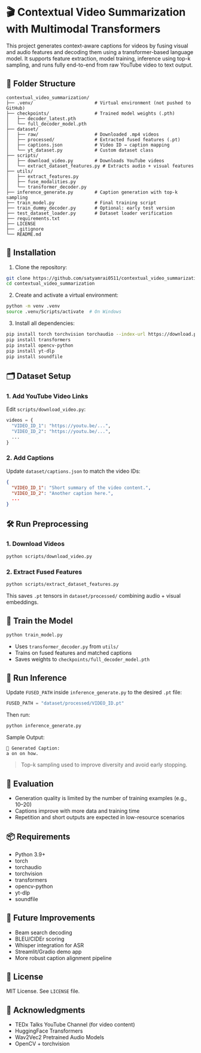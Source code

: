 # 🎬 Contextual Video Summarization with Multimodal Transformers

This project generates context-aware captions for videos by fusing visual and audio features and decoding them using a transformer-based language model. It supports feature extraction, model training, inference using top-k sampling, and runs fully end-to-end from raw YouTube video to text output.

## 📁 Folder Structure

```
contextual_video_summarization/
├── .venv/                       # Virtual environment (not pushed to GitHub)
├── checkpoints/                 # Trained model weights (.pth)
│   ├── decoder_latest.pth
│   └── full_decoder_model.pth
├── dataset/
│   ├── raw/                     # Downloaded .mp4 videos
│   ├── processed/               # Extracted fused features (.pt)
│   ├── captions.json            # Video ID → caption mapping
│   └── yt_dataset.py            # Custom dataset class
├── scripts/
│   ├── download_video.py        # Downloads YouTube videos
│   └── extract_dataset_features.py # Extracts audio + visual features
├── utils/
│   ├── extract_features.py
│   ├── fuse_modalities.py
│   └── transformer_decoder.py
├── inference_generate.py        # Caption generation with top-k sampling
├── train_model.py               # Final training script
├── train_dummy_decoder.py       # Optional: early test version
├── test_dataset_loader.py       # Dataset loader verification
├── requirements.txt
├── LICENSE
├── .gitignore
└── README.md
```

## 🔧 Installation

1. Clone the repository:

```bash
git clone https://github.com/satyamrai0511/contextual_video_summarization
cd contextual_video_summarization
```

2. Create and activate a virtual environment:

```bash
python -m venv .venv
source .venv/Scripts/activate  # On Windows
```

3. Install all dependencies:

```bash
pip install torch torchvision torchaudio --index-url https://download.pytorch.org/whl/cu118
pip install transformers
pip install opencv-python
pip install yt-dlp
pip install soundfile
```

## 🗂️ Dataset Setup

### 1. Add YouTube Video Links

Edit `scripts/download_video.py`:

```python
videos = {
  "VIDEO_ID_1": "https://youtu.be/...",
  "VIDEO_ID_2": "https://youtu.be/...",
  ...
}
```

### 2. Add Captions

Update `dataset/captions.json` to match the video IDs:

```json
{
  "VIDEO_ID_1": "Short summary of the video content.",
  "VIDEO_ID_2": "Another caption here.",
  ...
}
```

## 🛠️ Run Preprocessing

### 1. Download Videos

```bash
python scripts/download_video.py
```

### 2. Extract Fused Features

```bash
python scripts/extract_dataset_features.py
```

This saves `.pt` tensors in `dataset/processed/` combining audio + visual embeddings.

## 🧠 Train the Model

```bash
python train_model.py
```

- Uses `transformer_decoder.py` from `utils/`
- Trains on fused features and matched captions
- Saves weights to `checkpoints/full_decoder_model.pth`

## 🧪 Run Inference

Update `FUSED_PATH` inside `inference_generate.py` to the desired `.pt` file:

```python
FUSED_PATH = "dataset/processed/VIDEO_ID.pt"
```

Then run:

```bash
python inference_generate.py
```

Sample Output:

```
📝 Generated Caption:
a on on how.
```

> Top-k sampling used to improve diversity and avoid early stopping.

## 🔬 Evaluation

- Generation quality is limited by the number of training examples (e.g., 10–20)
- Captions improve with more data and training time
- Repetition and short outputs are expected in low-resource scenarios

## 📦 Requirements

- Python 3.9+
- torch
- torchaudio
- torchvision
- transformers
- opencv-python
- yt-dlp
- soundfile

## 🚀 Future Improvements

- Beam search decoding
- BLEU/CIDEr scoring
- Whisper integration for ASR
- Streamlit/Gradio demo app
- More robust caption alignment pipeline

## 📜 License

MIT License. See `LICENSE` file.

## 🤝 Acknowledgments

- TEDx Talks YouTube Channel (for video content)
- HuggingFace Transformers
- Wav2Vec2 Pretrained Audio Models
- OpenCV + torchvision
